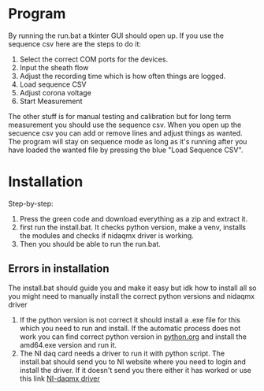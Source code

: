 # Program
By running the run.bat a tkinter GUI should open up. If you use the sequence csv here are the steps to do it:
1. Select the correct COM ports for the devices.
2. Input the sheath flow
3. Adjust the recording time which is how often things are logged.
4. Load sequence CSV
5. Adjust corona voltage
6. Start Measurement

The other stuff is for manual testing and calibration but for long term measurement you should use the sequence csv. When you open up the secuence csv you can add or remove lines and adjust things as wanted. The program will stay on sequence mode as long as it's running after you have loaded the wanted file by pressing the blue "Load Sequence CSV".

# Installation
Step-by-step:
1. Press the green code and download everything as a zip and extract it.
2. first run the install.bat. It checks python version, make a venv, installs the modules and checks if nidaqmx driver is working.
3. Then you should be able to run the run.bat.

## Errors in installation
The install.bat should guide you and make it easy but idk how to install all so you might need to manually install the correct python versions and nidaqmx driver
1. If the python version is not correct it should install a .exe file for this which you need to run and install. If the automatic process does not work you can find correct python version in [python.org](https://www.python.org/ftp/python/3.12.3/) and install the amd64.exe version and run it.
2. The NI daq card needs a driver to run it with python script. The install.bat should send you to NI website where you need to login and install the driver. If it doesn't send you there either it has worked or use this link [NI-daqmx driver](https://www.ni.com/en/support/downloads/drivers/download.ni-daq-mx.html#565026)


 
